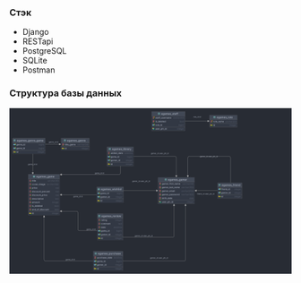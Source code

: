 ### Стэк
- Django
- RESTapi
- PostgreSQL
- SQLite
- Postman

### Структура базы данных
![egames_structure.png](image%2Fegames_structure.png)